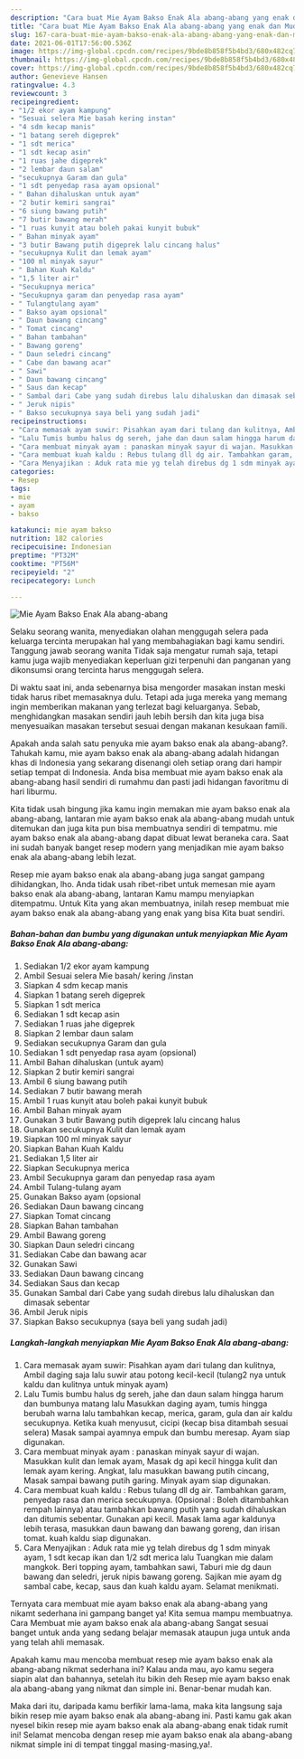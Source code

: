 ```yaml
---
description: "Cara buat Mie Ayam Bakso Enak Ala abang-abang yang enak dan Mudah Dibuat"
title: "Cara buat Mie Ayam Bakso Enak Ala abang-abang yang enak dan Mudah Dibuat"
slug: 167-cara-buat-mie-ayam-bakso-enak-ala-abang-abang-yang-enak-dan-mudah-dibuat
date: 2021-06-01T17:56:00.536Z
image: https://img-global.cpcdn.com/recipes/9bde8b858f5b4bd3/680x482cq70/mie-ayam-bakso-enak-ala-abang-abang-foto-resep-utama.jpg
thumbnail: https://img-global.cpcdn.com/recipes/9bde8b858f5b4bd3/680x482cq70/mie-ayam-bakso-enak-ala-abang-abang-foto-resep-utama.jpg
cover: https://img-global.cpcdn.com/recipes/9bde8b858f5b4bd3/680x482cq70/mie-ayam-bakso-enak-ala-abang-abang-foto-resep-utama.jpg
author: Genevieve Hansen
ratingvalue: 4.3
reviewcount: 3
recipeingredient:
- "1/2 ekor ayam kampung"
- "Sesuai selera Mie basah kering instan"
- "4 sdm kecap manis"
- "1 batang sereh digeprek"
- "1 sdt merica"
- "1 sdt kecap asin"
- "1 ruas jahe digeprek"
- "2 lembar daun salam"
- "secukupnya Garam dan gula"
- "1 sdt penyedap rasa ayam opsional"
- " Bahan dihaluskan untuk ayam"
- "2 butir kemiri sangrai"
- "6 siung bawang putih"
- "7 butir bawang merah"
- "1 ruas kunyit atau boleh pakai kunyit bubuk"
- " Bahan minyak ayam"
- "3 butir Bawang putih digeprek lalu cincang halus"
- "secukupnya Kulit dan lemak ayam"
- "100 ml minyak sayur"
- " Bahan Kuah Kaldu"
- "1,5 liter air"
- "Secukupnya merica"
- "Secukupnya garam dan penyedap rasa ayam"
- " Tulangtulang ayam"
- " Bakso ayam opsional"
- " Daun bawang cincang"
- " Tomat cincang"
- " Bahan tambahan"
- " Bawang goreng"
- " Daun seledri cincang"
- " Cabe dan bawang acar"
- " Sawi"
- " Daun bawang cincang"
- " Saus dan kecap"
- " Sambal dari Cabe yang sudah direbus lalu dihaluskan dan dimasak sebentar"
- " Jeruk nipis"
- " Bakso secukupnya saya beli yang sudah jadi"
recipeinstructions:
- "Cara memasak ayam suwir: Pisahkan ayam dari tulang dan kulitnya, Ambil daging saja lalu suwir atau potong kecil-kecil (tulang2 nya untuk kaldu dan kulitnya untuk minyak ayam)"
- "Lalu Tumis bumbu halus dg sereh, jahe dan daun salam hingga harum dan bumbunya matang lalu Masukkan daging ayam, tumis hingga berubah warna lalu tambahkan kecap, merica, garam, gula dan air kaldu secukupnya. Ketika kuah menyusut, cicipi (kecap bisa ditambah sesuai selera) Masak sampai ayamnya empuk dan bumbu meresap. Ayam siap digunakan."
- "Cara membuat minyak ayam : panaskan minyak sayur di wajan. Masukkan kulit dan lemak ayam, Masak dg api kecil hingga kulit dan lemak ayam kering. Angkat, lalu masukkan bawang putih cincang, Masak sampai bawang putih garing. Minyak ayam siap digunakan."
- "Cara membuat kuah kaldu : Rebus tulang dll dg air. Tambahkan garam, penyedap rasa dan merica secukupnya. (Opsional : Boleh ditambahkan rempah lainnya) atau tambahkan bawang putih yang sudah dihaluskan dan ditumis sebentar. Gunakan api kecil. Masak lama agar kaldunya lebih terasa, masukkan daun bawang dan bawang goreng, dan irisan tomat. kuah kaldu siap digunakan."
- "Cara Menyajikan : Aduk rata mie yg telah direbus dg 1 sdm minyak ayam, 1 sdt kecap ikan dan 1/2 sdt merica lalu Tuangkan mie dalam mangkok. Beri topping ayam, tambahkan sawi, Taburi mie dg daun bawang dan seledri, jeruk nipis bawang goreng. Sajikan mie ayam dg sambal cabe, kecap, saus dan kuah kaldu ayam. Selamat menikmati."
categories:
- Resep
tags:
- mie
- ayam
- bakso

katakunci: mie ayam bakso 
nutrition: 182 calories
recipecuisine: Indonesian
preptime: "PT32M"
cooktime: "PT56M"
recipeyield: "2"
recipecategory: Lunch

---
```



![Mie Ayam Bakso Enak Ala abang-abang](https://img-global.cpcdn.com/recipes/9bde8b858f5b4bd3/680x482cq70/mie-ayam-bakso-enak-ala-abang-abang-foto-resep-utama.jpg)

Selaku seorang wanita, menyediakan olahan menggugah selera pada keluarga tercinta merupakan hal yang membahagiakan bagi kamu sendiri. Tanggung jawab seorang  wanita Tidak saja mengatur rumah saja, tetapi kamu juga wajib menyediakan keperluan gizi terpenuhi dan panganan yang dikonsumsi orang tercinta harus menggugah selera.

Di waktu  saat ini, anda sebenarnya bisa mengorder masakan instan meski tidak harus ribet memasaknya dulu. Tetapi ada juga mereka yang memang ingin memberikan makanan yang terlezat bagi keluarganya. Sebab, menghidangkan masakan sendiri jauh lebih bersih dan kita juga bisa menyesuaikan masakan tersebut sesuai dengan makanan kesukaan famili. 



Apakah anda salah satu penyuka mie ayam bakso enak ala abang-abang?. Tahukah kamu, mie ayam bakso enak ala abang-abang adalah hidangan khas di Indonesia yang sekarang disenangi oleh setiap orang dari hampir setiap tempat di Indonesia. Anda bisa membuat mie ayam bakso enak ala abang-abang hasil sendiri di rumahmu dan pasti jadi hidangan favoritmu di hari liburmu.

Kita tidak usah bingung jika kamu ingin memakan mie ayam bakso enak ala abang-abang, lantaran mie ayam bakso enak ala abang-abang mudah untuk ditemukan dan juga kita pun bisa membuatnya sendiri di tempatmu. mie ayam bakso enak ala abang-abang dapat dibuat lewat beraneka cara. Saat ini sudah banyak banget resep modern yang menjadikan mie ayam bakso enak ala abang-abang lebih lezat.

Resep mie ayam bakso enak ala abang-abang juga sangat gampang dihidangkan, lho. Anda tidak usah ribet-ribet untuk memesan mie ayam bakso enak ala abang-abang, lantaran Kamu mampu menyiapkan ditempatmu. Untuk Kita yang akan membuatnya, inilah resep membuat mie ayam bakso enak ala abang-abang yang enak yang bisa Kita buat sendiri.

<!--inarticleads1-->

##### Bahan-bahan dan bumbu yang digunakan untuk menyiapkan Mie Ayam Bakso Enak Ala abang-abang:

1. Sediakan 1/2 ekor ayam kampung
1. Ambil Sesuai selera Mie basah/ kering /instan
1. Siapkan 4 sdm kecap manis
1. Siapkan 1 batang sereh digeprek
1. Siapkan 1 sdt merica
1. Sediakan 1 sdt kecap asin
1. Sediakan 1 ruas jahe digeprek
1. Siapkan 2 lembar daun salam
1. Sediakan secukupnya Garam dan gula
1. Sediakan 1 sdt penyedap rasa ayam (opsional)
1. Ambil  Bahan dihaluskan (untuk ayam)
1. Siapkan 2 butir kemiri sangrai
1. Ambil 6 siung bawang putih
1. Sediakan 7 butir bawang merah
1. Ambil 1 ruas kunyit atau boleh pakai kunyit bubuk
1. Ambil  Bahan minyak ayam
1. Gunakan 3 butir Bawang putih digeprek lalu cincang halus
1. Gunakan secukupnya Kulit dan lemak ayam
1. Siapkan 100 ml minyak sayur
1. Siapkan  Bahan Kuah Kaldu
1. Sediakan 1,5 liter air
1. Siapkan Secukupnya merica
1. Ambil Secukupnya garam dan penyedap rasa ayam
1. Ambil  Tulang-tulang ayam
1. Gunakan  Bakso ayam (opsional
1. Sediakan  Daun bawang cincang
1. Siapkan  Tomat cincang
1. Siapkan  Bahan tambahan
1. Ambil  Bawang goreng
1. Siapkan  Daun seledri cincang
1. Sediakan  Cabe dan bawang acar
1. Gunakan  Sawi
1. Sediakan  Daun bawang cincang
1. Sediakan  Saus dan kecap
1. Gunakan  Sambal dari Cabe yang sudah direbus lalu dihaluskan dan dimasak sebentar
1. Ambil  Jeruk nipis
1. Siapkan  Bakso secukupnya (saya beli yang sudah jadi)




<!--inarticleads2-->

##### Langkah-langkah menyiapkan Mie Ayam Bakso Enak Ala abang-abang:

1. Cara memasak ayam suwir: Pisahkan ayam dari tulang dan kulitnya, Ambil daging saja lalu suwir atau potong kecil-kecil (tulang2 nya untuk kaldu dan kulitnya untuk minyak ayam)
1. Lalu Tumis bumbu halus dg sereh, jahe dan daun salam hingga harum dan bumbunya matang lalu Masukkan daging ayam, tumis hingga berubah warna lalu tambahkan kecap, merica, garam, gula dan air kaldu secukupnya. Ketika kuah menyusut, cicipi (kecap bisa ditambah sesuai selera) Masak sampai ayamnya empuk dan bumbu meresap. Ayam siap digunakan.
1. Cara membuat minyak ayam : panaskan minyak sayur di wajan. Masukkan kulit dan lemak ayam, Masak dg api kecil hingga kulit dan lemak ayam kering. Angkat, lalu masukkan bawang putih cincang, Masak sampai bawang putih garing. Minyak ayam siap digunakan.
1. Cara membuat kuah kaldu : Rebus tulang dll dg air. Tambahkan garam, penyedap rasa dan merica secukupnya. (Opsional : Boleh ditambahkan rempah lainnya) atau tambahkan bawang putih yang sudah dihaluskan dan ditumis sebentar. Gunakan api kecil. Masak lama agar kaldunya lebih terasa, masukkan daun bawang dan bawang goreng, dan irisan tomat. kuah kaldu siap digunakan.
1. Cara Menyajikan : Aduk rata mie yg telah direbus dg 1 sdm minyak ayam, 1 sdt kecap ikan dan 1/2 sdt merica lalu Tuangkan mie dalam mangkok. Beri topping ayam, tambahkan sawi, Taburi mie dg daun bawang dan seledri, jeruk nipis bawang goreng. Sajikan mie ayam dg sambal cabe, kecap, saus dan kuah kaldu ayam. Selamat menikmati.




Ternyata cara membuat mie ayam bakso enak ala abang-abang yang nikamt sederhana ini gampang banget ya! Kita semua mampu membuatnya. Cara Membuat mie ayam bakso enak ala abang-abang Sangat sesuai banget untuk anda yang sedang belajar memasak ataupun juga untuk anda yang telah ahli memasak.

Apakah kamu mau mencoba membuat resep mie ayam bakso enak ala abang-abang nikmat sederhana ini? Kalau anda mau, ayo kamu segera siapin alat dan bahannya, setelah itu bikin deh Resep mie ayam bakso enak ala abang-abang yang nikmat dan simple ini. Benar-benar mudah kan. 

Maka dari itu, daripada kamu berfikir lama-lama, maka kita langsung saja bikin resep mie ayam bakso enak ala abang-abang ini. Pasti kamu gak akan nyesel bikin resep mie ayam bakso enak ala abang-abang enak tidak rumit ini! Selamat mencoba dengan resep mie ayam bakso enak ala abang-abang nikmat simple ini di tempat tinggal masing-masing,ya!.

